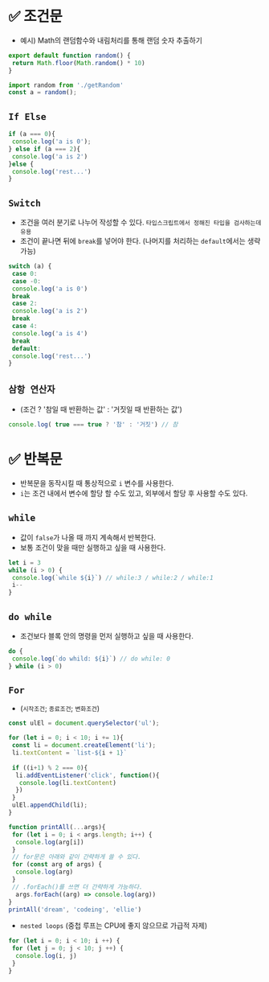 # ✅ 조건문
* 예시) Math의 랜덤함수와 내림처리를 통해 랜덤 숫자 추출하기
```js
export default function random() {
 return Math.floor(Math.random() * 10)
}

import random from './getRandom'
const a = random();
```
##  `If Else`
```javascript
if (a === 0){
 console.log('a is 0'); 
} else if (a === 2){
 console.log('a is 2')
}else {
 console.log('rest...')
}
```

##  `Switch`
* 조건을 여러 분기로 나누어 작성할 수 있다. `타입스크립트에서 정해진 타입을 검사하는데 유용`
* 조건이 끝나면 뒤에 `break`를 넣어야 한다. (나머지를 처리하는 `default`에서는 생략 가능)
```js
switch (a) {
 case 0:
 case -0:
 console.log('a is 0')
 break
 case 2:
 console.log('a is 2')
 break
 case 4:
 console.log('a is 4')
 break
 default:
 console.log('rest...')
}
```
## `삼항 연산자`
* (조건 ? '참일 때 반환하는 값' : '거짓일 때 반환하는 값')
```javascript
console.log( true === true ? '참' : '거짓') // 참
```

# ✅ 반복문
* 반복문을 동작시킬 때 통상적으로 `i` 변수를 사용한다.
* `i`는 조건 내에서 변수에 할당 할 수도 있고, 외부에서 할당 후 사용할 수도 있다.
## `while`
* 값이 `false`가 나올 때 까지 계속해서 반복한다.
* 보통 조건이 맞을 때만 실행하고 싶을 때 사용한다.
```js
let i = 3
while (i > 0) {
 console.log(`while ${i}`) // while:3 / while:2 / while:1
 i--
}
```
## `do while`
* 조건보다 블록 안의 명령을 먼저 실행하고 싶을 때 사용한다.
```js
do {
 console.log(`do whild: ${i}`) // do while: 0
} while (i > 0)
```
## `For`
* (`시작조건`; `종료조건`; `변화조건`)
```javascript
const ulEl = document.querySelector('ul');

for (let i = 0; i < 10; i += 1){
 const li = document.createElement('li');
 li.textContent = `list-${i + 1}`
 
 if ((i+1) % 2 === 0){
  li.addEventListener('click', function(){
   console.log(li.textContent)
  })
 }
 ulEl.appendChild(li);
}
```
```js
function printAll(...args){
 for (let i = 0; i < args.length; i++) {
  console.log(arg[i])
 } 
 // for문은 아래와 같이 간략하게 쓸 수 있다.
 for (const arg of args) {
  console.log(arg)
 } 
 // .forEach()를 쓰면 더 간략하게 가능하다.
  args.forEach((arg) => console.log(arg))
}
printAll('dream', 'codeing', 'ellie')
```
* `nested loops` (중첩 루프는 CPU에 좋지 않으므로 가급적 자제)
```js
for (let i = 0; i < 10; i ++) {
 for (let j = 0; j < 10; j ++) {
  console.log(i, j)
 }
}
```
